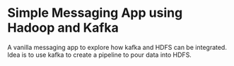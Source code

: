 # Simple Messaging App using Hadoop and Kafka

A vanilla messaging app to explore how kafka and HDFS can be integrated.
Idea is to use kafka to create a pipeline to pour data into HDFS.